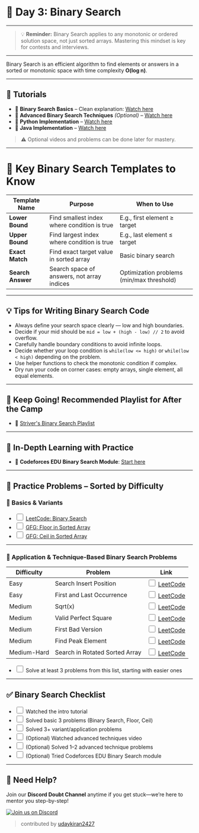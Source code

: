 <style>
  input[type="checkbox"] {
    width: 18px;
    height: 18px;
    cursor: pointer;
    transition: box-shadow 0.3s ease, background-color 0.3s ease;
  }

  input[type="checkbox"]:hover {
    box-shadow: 0 0 5px 2px rgba(59, 130, 246, 0.6);
    background-color: rgba(59, 130, 246, 0.1);
  }

  input[type="checkbox"]:focus-visible {
    outline: 2px solid rgba(59, 130, 246, 0.8);
    outline-offset: 2px;
  }
</style>

# 🧭 Day 3: Binary Search

---

> 💡 **Reminder:** Binary Search applies to any monotonic or ordered solution space, not just sorted arrays. Mastering this mindset is key for contests and interviews.

---

Binary Search is an efficient algorithm to find elements or answers in a sorted or monotonic space with time complexity **O(log n)**.

---

## 🎥 Tutorials

- 🔗 **Binary Search Basics** – Clean explanation: [Watch here](https://youtu.be/MHf6awe89xw?si=9fzpri6SOdUyVObj)
- 🔗 **Advanced Binary Search Techniques** _(Optional)_ – [Watch here](https://youtu.be/GU7DpgHINWQ?si=iGWyuASZv7c7fFoJ)
- 🔗 **Python Implementation** – [Watch here](https://youtu.be/s4DPM8ct1pI?si=I30nABW4JuLj-DeZ)
- 🔗 **Java Implementation** – [Watch here](https://youtu.be/f6UU7V3szVw?si=Bt3dOrTuvCYHVWup&t=1761)

> ⚠️ Optional videos and problems can be done later for mastery.

---

# 📖 Key Binary Search Templates to Know

| Template Name     | Purpose                                     | When to Use                               |
| ----------------- | ------------------------------------------- | ----------------------------------------- |
| **Lower Bound**   | Find smallest index where condition is true | E.g., first element ≥ target              |
| **Upper Bound**   | Find largest index where condition is true  | E.g., last element ≤ target               |
| **Exact Match**   | Find exact target value in sorted array     | Basic binary search                       |
| **Search Answer** | Search space of answers, not array indices  | Optimization problems (min/max threshold) |

---

## 💡 Tips for Writing Binary Search Code

- Always define your search space clearly — low and high boundaries.
- Decide if your mid should be `mid = low + (high - low) // 2` to avoid overflow.
- Carefully handle boundary conditions to avoid infinite loops.
- Decide whether your loop condition is `while(low <= high)` or `while(low < high)` depending on the problem.
- Use helper functions to check the monotonic condition if complex.
- Dry run your code on corner cases: empty arrays, single element, all equal elements.

---

## 🎥 Keep Going! Recommended Playlist for After the Camp

- 🔗 [Striver's Binary Search Playlist](https://www.youtube.com/watch?v=_NT69eLpqks&list=PLgUwDviBIf0pMFMWuuvDNMAkoQFi-h0ZF)

---

## 📘 In-Depth Learning with Practice

- 🔗 **Codeforces EDU Binary Search Module**: [Start here](https://codeforces.com/edu/course/2/lesson/6)

---

## 🧪 Practice Problems – Sorted by Difficulty

### 🔹 Basics & Variants

- <input type="checkbox" id="bs_basic_1"> [LeetCode: Binary Search](https://leetcode.com/problems/binary-search/)
- <input type="checkbox" id="bs_basic_2"> [GFG: Floor in Sorted Array](https://www.geeksforgeeks.org/problems/floor-in-a-sorted-array-1587115620/1)
- <input type="checkbox" id="bs_basic_3"> [GFG: Ceil in Sorted Array](https://www.geeksforgeeks.org/problems/ceil-in-a-sorted-array/1)

---

### 🔸 Application & Technique-Based Binary Search Problems

| Difficulty  | Problem                        | Link                                                                                                                                                 |
| ----------- | ------------------------------ | ---------------------------------------------------------------------------------------------------------------------------------------------------- |
| Easy        | Search Insert Position         | <input type="checkbox" id="bs_var_1"> [LeetCode](https://leetcode.com/problems/search-insert-position/description/)                                  |
| Easy        | First and Last Occurrence      | <input type="checkbox" id="bs_var_2"> [LeetCode](https://leetcode.com/problems/find-first-and-last-position-of-element-in-sorted-array/description/) |
| Medium      | Sqrt(x)                        | <input type="checkbox" id="bs_var_3"> [LeetCode](https://leetcode.com/problems/sqrtx/description/)                                                   |
| Medium      | Valid Perfect Square           | <input type="checkbox" id="bs_var_4"> [LeetCode](https://leetcode.com/problems/valid-perfect-square/description/)                                    |
| Medium      | First Bad Version              | <input type="checkbox" id="bs_var_5"> [LeetCode](https://leetcode.com/problems/first-bad-version/description/)                                       |
| Medium      | Find Peak Element              | <input type="checkbox" id="bs_var_6"> [LeetCode](https://leetcode.com/problems/find-peak-element/description/)                                       |
| Medium-Hard | Search in Rotated Sorted Array | <input type="checkbox" id="bs_var_7"> [LeetCode](https://leetcode.com/problems/search-in-rotated-sorted-array/description/)                          |

- <input type="checkbox" id="bs_do_3"> Solve at least 3 problems from this list, starting with easier ones

---

## ✅ Binary Search Checklist

- <input type="checkbox" id="bs_tutorial"> Watched the intro tutorial
- <input type="checkbox" id="bs_prob_group"> Solved basic 3 problems (Binary Search, Floor, Ceil)
- <input type="checkbox" id="bs_variant_group"> Solved 3+ variant/application problems
- <input type="checkbox" id="bs_adv_video"> (Optional) Watched advanced techniques video
- <input type="checkbox" id="bs_adv_prob"> (Optional) Solved 1–2 advanced technique problems
- <input type="checkbox" id="bs_codeforces"> (Optional) Tried Codeforces EDU Binary Search module

---

## 🔔 Need Help?

Join our **Discord Doubt Channel** anytime if you get stuck—we’re here to mentor you step-by-step!

[![Join us on Discord](https://img.icons8.com/color/48/discord-logo.png)](https://discord.gg/D3jDzyAE)

> contributed by [udaykiran2427](https://github.com/udaykiran2427)

<script>
  document.addEventListener("DOMContentLoaded", function () {
    const checkboxes = document.querySelectorAll('input[type="checkbox"]');
    checkboxes.forEach((checkbox) => {
      const isChecked = localStorage.getItem(checkbox.id) === "true";
      checkbox.checked = isChecked;
    });
    checkboxes.forEach((checkbox) => {
      checkbox.addEventListener("change", function () {
        localStorage.setItem(checkbox.id, checkbox.checked);
      });
    });
  });
</script>
